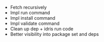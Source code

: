 * Fetch recursively
* Impl run command
* Impl install command
* Impl validate command
* Clean up dep + idris run code
* Better visibility into package set and deps
